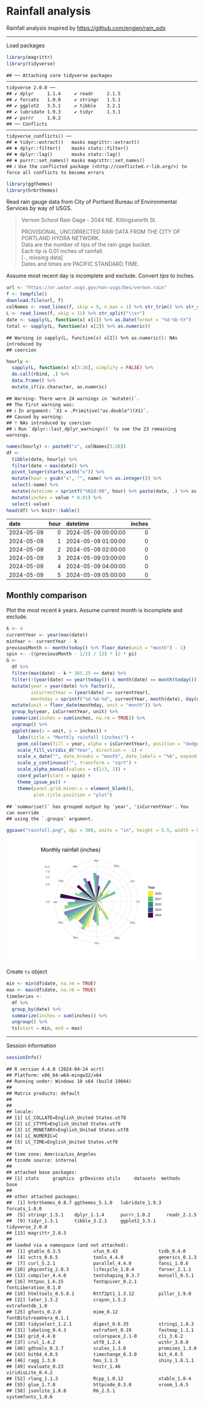 # Rainfall analysis

Rainfall analysis inspired by https://github.com/engjen/rain_pdx


---


Load packages


```r
library(magrittr)
library(tidyverse)
```

```
## ── Attaching core tidyverse packages ──────────────────────────────────────────────────────────────────────────────────────────────────────────────────────────────────────────────────────── tidyverse 2.0.0 ──
## ✔ dplyr     1.1.4     ✔ readr     2.1.5
## ✔ forcats   1.0.0     ✔ stringr   1.5.1
## ✔ ggplot2   3.5.1     ✔ tibble    3.2.1
## ✔ lubridate 1.9.3     ✔ tidyr     1.3.1
## ✔ purrr     1.0.2     
## ── Conflicts ────────────────────────────────────────────────────────────────────────────────────────────────────────────────────────────────────────────────────────────────────────── tidyverse_conflicts() ──
## ✖ tidyr::extract()   masks magrittr::extract()
## ✖ dplyr::filter()    masks stats::filter()
## ✖ dplyr::lag()       masks stats::lag()
## ✖ purrr::set_names() masks magrittr::set_names()
## ℹ Use the conflicted package (<http://conflicted.r-lib.org/>) to force all conflicts to become errors
```

```r
library(ggthemes)
library(hrbrthemes)
```

Read rain gauge data from City of Portland Bureau of Environmental Services by way of USGS.

> Vernon School Rain Gage - 2044 NE. Killingsworth St.  
>  
> PROVISIONAL, UNCORRECTED RAW DATA FROM THE CITY OF PORTLAND HYDRA NETWORK.  
> Data are the number of tips of the rain gage bucket.  
> Each tip is 0.01 inches of rainfall.  
>  [`-`, missing data]  
> Dates and times are PACIFIC STANDARD TIME.  

Assume most recent day is incomplete and exclude.
Convert *tips* to inches.


```r
url <- "https://or.water.usgs.gov/non-usgs/bes/vernon.rain"
f <- tempfile()
download.file(url, f)
colNames <- read_lines(f, skip = 9, n_max = 1) %>% str_trim() %>% str_split("\\s+") %>% unlist()
L <- read_lines(f, skip = 11) %>% str_split("\\s+")
date <- sapply(L, function(x) x[1]) %>% as.Date(format = "%d-%b-%Y")
total <- sapply(L, function(x) x[2]) %>% as.numeric()
```

```
## Warning in sapply(L, function(x) x[2]) %>% as.numeric(): NAs introduced by
## coercion
```

```r
hourly <-
  sapply(L, function(x) x[3:26], simplify = FALSE) %>%
  do.call(rbind, .) %>%
  data.frame() %>%
  mutate_if(is.character, as.numeric)
```

```
## Warning: There were 24 warnings in `mutate()`.
## The first warning was:
## ℹ In argument: `X1 = .Primitive("as.double")(X1)`.
## Caused by warning:
## ! NAs introduced by coercion
## ℹ Run `dplyr::last_dplyr_warnings()` to see the 23 remaining warnings.
```

```r
names(hourly) <- paste0("x", colNames[3:26])
df <-
  tibble(date, hourly) %>%
  filter(date < max(date)) %>%
  pivot_longer(starts_with("x")) %>%
  mutate(hour = gsub("x", "", name) %>% as.integer()) %>%
  select(-name) %>%
  mutate(datetime = sprintf("%02d:00", hour) %>% paste(date, .) %>% as.POSIXlt(format = "%Y-%m-%d %H:%M")) %>%
  mutate(inches = value * 0.01) %>%
  select(-value)
head(df) %>% knitr::kable()
```



|date       | hour|datetime            | inches|
|:----------|----:|:-------------------|------:|
|2024-05-09 |    0|2024-05-09 00:00:00 |      0|
|2024-05-09 |    1|2024-05-09 01:00:00 |      0|
|2024-05-09 |    2|2024-05-09 02:00:00 |      0|
|2024-05-09 |    3|2024-05-09 03:00:00 |      0|
|2024-05-09 |    4|2024-05-09 04:00:00 |      0|
|2024-05-09 |    5|2024-05-09 05:00:00 |      0|

## Monthly comparison

Plot the most recent $k$ years.
Assume current month is incomplete and exclude.


```r
k <- 4
currentYear <- year(max(date))
minYear <- currentYear - k
previousMonth <- month(today() %>% floor_date(unit = "month") - 1)
spin <- -((previousMonth - 1/2) / 12) * (2 * pi)
G <-
  df %>%
  filter(max(date) - k * 365.25 <= date) %>%
  filter(!(year(date) == year(today()) & month(date) == month(today()))) %>%
  mutate(year = year(date) %>% factor(),
         isCurrentYear = (year(date) == currentYear),
         monthday = sprintf("%d-%d-%d", currentYear, month(date), day(date)) %>% as.Date()) %>%
  mutate(unit = floor_date(monthday, unit = "month")) %>%
  group_by(year, isCurrentYear, unit) %>%
  summarize(inches = sum(inches, na.rm = TRUE)) %>%
  ungroup() %>%
  ggplot(aes(x = unit, y = inches)) +
    labs(title = "Monthly rainfall (inches)") +
    geom_col(aes(fill = year, alpha = isCurrentYear), position = "dodge", show.legend = c(fill = TRUE, alpha = FALSE)) +
    scale_fill_viridis_d("Year", direction = -1) +
    scale_x_date("", date_breaks = "month", date_labels = "%b", expand = expansion(add = 120 * pi / 180)) +
    scale_y_continuous("", transform = "sqrt") +
    scale_alpha_manual(values = c(2/3, 1)) +
    coord_polar(start = spin) +
    theme_ipsum_ps() +
    theme(panel.grid.minor.x = element_blank(),
          plot.title.position = "plot")
```

```
## `summarise()` has grouped output by 'year', 'isCurrentYear'. You can override
## using the `.groups` argument.
```

```r
ggsave("rainfall.png", dpi = 300, units = "in", height = 5.5, width = 8.5)
```

![rainfall.png](rainfall.png)

Create `ts` object


```r
min <- min(df$date, na.rm = TRUE)
max <- max(df$date, na.rm = TRUE)
timeSeries <-
  df %>%
  group_by(date) %>%
  summarize(inches = sum(inches)) %>%
  ungroup() %>%
  ts(start = min, end = max)
```


---


Session information


```r
sessionInfo()
```

```
## R version 4.4.0 (2024-04-24 ucrt)
## Platform: x86_64-w64-mingw32/x64
## Running under: Windows 10 x64 (build 19044)
## 
## Matrix products: default
## 
## 
## locale:
## [1] LC_COLLATE=English_United States.utf8 
## [2] LC_CTYPE=English_United States.utf8   
## [3] LC_MONETARY=English_United States.utf8
## [4] LC_NUMERIC=C                          
## [5] LC_TIME=English_United States.utf8    
## 
## time zone: America/Los_Angeles
## tzcode source: internal
## 
## attached base packages:
## [1] stats     graphics  grDevices utils     datasets  methods   base     
## 
## other attached packages:
##  [1] hrbrthemes_0.8.7 ggthemes_5.1.0   lubridate_1.9.3  forcats_1.0.0   
##  [5] stringr_1.5.1    dplyr_1.1.4      purrr_1.0.2      readr_2.1.5     
##  [9] tidyr_1.3.1      tibble_3.2.1     ggplot2_3.5.1    tidyverse_2.0.0 
## [13] magrittr_2.0.3  
## 
## loaded via a namespace (and not attached):
##  [1] gtable_0.3.5            xfun_0.43               tzdb_0.4.0             
##  [4] vctrs_0.6.5             tools_4.4.0             generics_0.1.3         
##  [7] curl_5.2.1              parallel_4.4.0          fansi_1.0.6            
## [10] pkgconfig_2.0.3         lifecycle_1.0.4         farver_2.1.1           
## [13] compiler_4.4.0          textshaping_0.3.7       munsell_0.5.1          
## [16] httpuv_1.6.15           fontquiver_0.2.1        fontLiberation_0.1.0   
## [19] htmltools_0.5.8.1       Rttf2pt1_1.3.12         pillar_1.9.0           
## [22] later_1.3.2             crayon_1.5.2            extrafontdb_1.0        
## [25] gfonts_0.2.0            mime_0.12               fontBitstreamVera_0.1.1
## [28] tidyselect_1.2.1        digest_0.6.35           stringi_1.8.3          
## [31] labeling_0.4.3          extrafont_0.19          fastmap_1.1.1          
## [34] grid_4.4.0              colorspace_2.1-0        cli_3.6.2              
## [37] crul_1.4.2              utf8_1.2.4              withr_3.0.0            
## [40] gdtools_0.3.7           scales_1.3.0            promises_1.3.0         
## [43] bit64_4.0.5             timechange_0.3.0        bit_4.0.5              
## [46] ragg_1.3.0              hms_1.1.3               shiny_1.8.1.1          
## [49] evaluate_0.23           knitr_1.46              viridisLite_0.4.2      
## [52] rlang_1.1.3             Rcpp_1.0.12             xtable_1.8-4           
## [55] glue_1.7.0              httpcode_0.3.0          vroom_1.6.5            
## [58] jsonlite_1.8.8          R6_2.5.1                systemfonts_1.0.6
```

